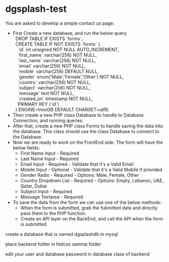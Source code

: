 # dgsplash-test

<p>You are asked to develop a simple contact us page:</p>

<ul>
			<li>
				<span>First Create a new database, and run the below query.</span><br>
				<span style="margin-left:8px;">DROP TABLE IF EXISTS `forms`;</span><br>
				<span style="margin-left:8px;">CREATE TABLE IF NOT EXISTS `forms` (</span><br>
				<span style="margin-left:15px;">`id` int unsigned NOT NULL AUTO_INCREMENT,</span><br>
				<span style="margin-left:15px;">`first_name` varchar(256) NOT NULL,</span><br>
				<span style="margin-left:15px;">`last_name` varchar(256) NOT NULL,</span><br>
				<span style="margin-left:15px;">`email` varchar(256) NOT NULL,</span><br>
				<span style="margin-left:15px;">`mobile` varchar(256) DEFAULT NULL,</span><br>
				<span style="margin-left:15px;">`gender` enum('Male','Female','Other') NOT NULL,</span><br>
				<span style="margin-left:15px;">`country` varchar(256) NOT NULL,</span><br>
				<span style="margin-left:15px;">`subject` varchar(256) NOT NULL,</span><br>
				<span style="margin-left:15px;">`message` text NOT NULL,</span><br>
				<span style="margin-left:15px;">`created_on` timestamp NOT NULL,</span><br>
				<span style="margin-left:15px;">PRIMARY KEY (`id`)</span><br>
				<span style="margin-left:8px;">) ENGINE=InnoDB DEFAULT CHARSET=utf8;</span><br>
			</li>
			<li>Then create a new PHP class <span class="highlight">Database</span> to handle to Database Connection, and running queries.</li>
			<li>After that, create a new PHP class <span class="highlight">Forms</span> to handle saving the data into the database. This class should use the class <span class="highlight">Database</span> to connect to the Database.</li>
			<li>
				<span>Now we are ready to work on the FrontEnd side. The form will have the below fields:</span>
				<ul>
					<li>First Name <span class="highlight">Input - Required</span></li>
					<li>Last Name <span class="highlight">Input - Required</span></li>
					<li>Email <span class="highlight">Input - Required - Validate that it's a Valid Email</span></li>
					<li>Mobile <span class="highlight">Input - Optional - Validate that it's a Valid Mobile if provided</span></li>
					<li>Gender <span class="highlight">Radio - Required - Options: Male, Female, Other</span></li>
					<li>Country <span class="highlight">Dropdown List - Required - Options: Empty, Lebanon, UAE, Qatar, Dubai</span></li>
					<li>Subject <span class="highlight">Input - Required</span></li>
					<li>Message <span class="highlight">Textarea - Required</span></li>
				</ul>
			</li>
			<li>
				<span>To save the data from the form we can use one of the below methods:</span>
				<ul>
					<li>When the form is submitted, grab the fubmitted data and directly pass them to the PHP function.</li>
					<li>Create an API layer on the BackEnd, and call the API when the form is submitted.</li>
				</ul>
			</li>
		</ul>

create a database that is named dgsplashdb in mysql

place backend folder in htdcos xammp folder

edit your user and database password in database class of backend
